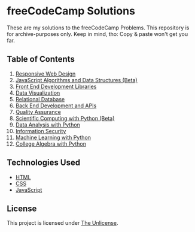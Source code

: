 # freeCodeCamp Solutions
These are my solutions to the freeCodeCamp Problems. This repository is for archive-purposes only. Keep in mind, tho: Copy & paste won't get you far.

## Table of Contents
1. [Responsive Web Design](/responsive-web-design)
2. [JavaScript Algorithms and Data Structures (Beta)](/javascript-algorithms-and-data-structures-v8)
3. [Front End Development Libraries](/front-end-development-libraries)
4. [Data Visualization](/data-visualization)
5. [Relational Database](/relational-database)
6. [Back End Development and APIs](/back-end-development-and-apis)
7. [Quality Assurance](/quality-assurance)
8. [Scientific Computing with Python (Beta)](/scientific-computing-with-python)
9. [Data Analysis with Python](/data-analysis-with-python)
10. [Information Security](/information-security)
11. [Machine Learning with Python](/machine-learning-with-python)
12. [College Algebra with Python](/college-algebra-with-python)

## Technologies Used
- [HTML](https://www.w3.org/)
- [CSS](https://www.w3.org/)
- [JavaScript](https://developer.mozilla.org/bm/docs/Web/JavaScript)

## License
This project is licensed under [The Unlicense](/LICENSE).
